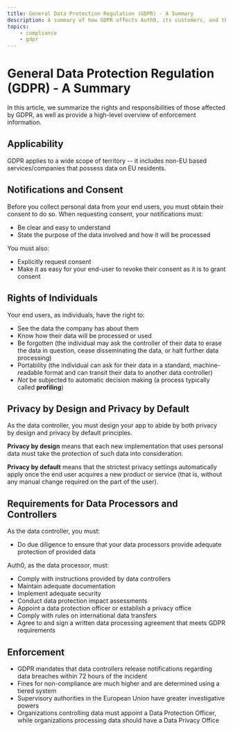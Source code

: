 ```yaml
---
title: General Data Protection Regulation (GDPR) - A Summary
description: A summary of how GDPR affects Auth0, its customers, and the end users
topics:
    - compliance
    - gdpr
---
```

# General Data Protection Regulation (GDPR) - A Summary

In this article, we summarize the rights and responsibilities of those affected by GDPR, as well as provide a high-level overview of enforcement information.

## Applicability

GDPR applies to a wide scope of territory -- it includes non-EU based services/companies that possess data on EU residents.

## Notifications and Consent

Before you collect personal data from your end users, you must obtain their consent to do so. When requesting consent, your notifications must:

* Be clear and easy to understand
* State the purpose of the data involved and how it will be processed

You must also:

* Explicitly request consent
* Make it as easy for your end-user to revoke their consent as it is to grant consent

## Rights of Individuals

Your end users, as individuals, have the right to:

* See the data the company has about them
* Know how their data will be processed or used
* Be forgotten (the individual may ask the controller of their data to erase the data in question, cease disseminating the data, or halt further data processing)
* Portability (the individual can ask for their data in a standard, machine-readable format and can transit their data to another data controller)
* *Not* be subjected to automatic decision making (a process typically called **profiling**)

## Privacy by Design and Privacy by Default

As the data controller, you must design your app to abide by both privacy by design and privacy by default principles.

**Privacy by design** means that each new implementation that uses personal data must take the protection of such data into consideration.

**Privacy by default** means that the strictest privacy settings automatically apply once the end user acquires a new product or service (that is, without any manual change required on the part of the user).

## Requirements for Data Processors and Controllers

As the data controller, you must:

* Do due diligence to ensure that your data processors provide adequate protection of provided data

Auth0, as the data processor, must:

* Comply with instructions provided by data controllers
* Maintain adequate documentation
* Implement adequate security
* Conduct data protection impact assessments
* Appoint a data protection officer or establish a privacy office
* Comply with rules on international data transfers
* Agree to and sign a written data processing agreement that meets GDPR requirements

## Enforcement

* GDPR mandates that data controllers release notifications regarding data breaches within 72 hours of the incident
* Fines for non-compliance are much higher and are determined using a tiered system
* Supervisory authorities in the European Union have greater investigative powers
* Organizations controlling data must appoint a Data Protection Officer, while organizations processing data should have a Data Privacy Office